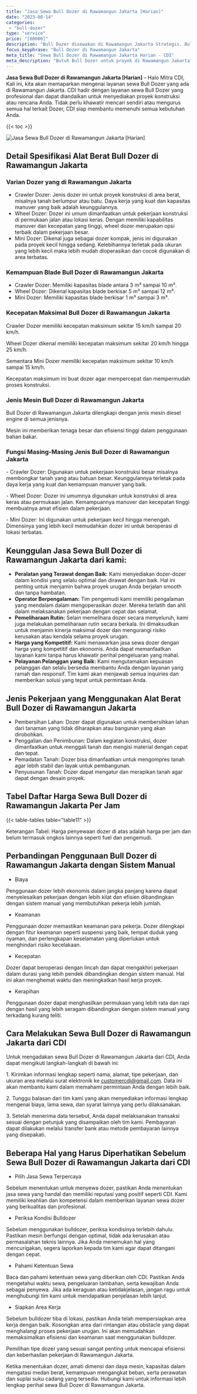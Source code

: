 ```yaml
---
title: "Jasa Sewa Bull Dozer di Rawamangun Jakarta [Harian]"
date: "2023-08-14"
categories:
 - "bull-dozer"
type: "service"
price: "[60000]"
description: "Bull Dozer disewakan di Rawamangun Jakarta Strategis. Bull Dozer ini menjadi solusi utama dalam proyek pembangunan sebagai peralatan konstruksi handal dan andal. Segera konsultasikan kebutuhan Anda."
focus_keyphrase: "Bull Dozer di Rawamangun Jakarta"
meta_title: "Sewa Bull Dozer di Rawamangun Jakarta Harian - CDI"
meta_description: "Butuh Bull Dozer untuk proyek di Rawamangun Jakarta? Layanan profesional kami siap melayani dengan penawaran terbaik. Klik untuk info lebih lanjut."
---
```


**Jasa Sewa Bull Dozer di Rawamangun Jakarta [Harian]** – Halo Mitra CDI, Kali ini, kita akan memaparkan mengenai layanan sewa Bull Dozer yang ada di Rawamangun Jakarta. CDI hadir dengan layanan sewa Bull Dozer yang profesional dan dapat diandalkan untuk menyediakan proyek konstruksi atau rencana Anda. Tidak perlu khawatir mencari sendiri atau mengurus semua hal terkait Dozer, CDI siap membantu memenuhi semua kebutuhan Anda.

{{< toc >}}

![Jasa Sewa Bull Dozer di Rawamangun Jakarta [Harian]](/images/bull-dozer/bull-dozer-04.jpg)

## Detail Spesifikasi Alat Berat Bull Dozer di Rawamangun Jakarta

### Varian Dozer yang di Rawamangun Jakarta

*   Crawler Dozer: Jenis dozer ini untuk proyek konstruksi di area berat, misalnya tanah berlumpur atau batu. Daya kerja yang kuat dan kapasitas manuver yang baik adalah keunggulannya.
*   Wheel Dozer: Dozer ini umum dimanfaatkan untuk pekerjaan konstruksi di permukaan jalan atau lokasi keras. Dengan memiliki kapabilitas manuver dan kecepatan yang tinggi, wheel dozer merupakan opsi terbaik dalam pekerjaan besar.
*   Mini Dozer: Dikenal juga sebagai dozer kompak, jenis ini digunakan pada proyek kecil hingga sedang. Kelebihannya terletak pada ukuran yang lebih kecil maka lebih mudah dioperasikan dan cocok digunakan di area terbatas.

### Kemampuan Blade Bull Dozer di Rawamangun Jakarta

*   Crawler Dozer: Memiliki kapasitas blade antara 3 m³ sampai 10 m³.
*   Wheel Dozer: Dikenal kapasitas blade berkisar 5 m³ sampai 12 m³.
*   Mini Dozer: Memiliki kapasitas blade berkisar 1 m³ sampai 3 m³.

### Kecepatan Maksimal Bull Dozer di Rawamangun Jakarta

Crawler Dozer memiliki kecepatan maksimum sekitar 15 km/h sampai 20 km/h.

Wheel Dozer dikenal memiliki kecepatan maksimum sekitar 20 km/h hingga 25 km/h.

Sementara Mini Dozer memiliki kecepatan maksimum sekitar 10 km/h sampai 15 km/h.

Kecepatan maksimum ini buat dozer agar mempercepat dan mempermudah proses konstruksi.

### Jenis Mesin Bull Dozer di Rawamangun Jakarta

Bull Dozer di Rawamangun Jakarta dilengkapi dengan jenis mesin diesel engine di semua jenisnya.

Mesin ini memberikan tenaga besar dan efisiensi tinggi dalam penggunaan bahan bakar.

### Fungsi Masing-Masing Jenis Bull Dozer di Rawamangun Jakarta

\- Crawler Dozer: Digunakan untuk pekerjaan konstruksi besar misalnya membongkar tanah yang atau batuan besar. Keunggulannya terletak pada daya kerja yang kuat dan kemampuan manuver yang baik.

\- Wheel Dozer: Dozer ini umumnya digunakan untuk konstruksi di area keras atau permukaan jalan. Kemampuannya manuver dan kecepatan tinggi membuatnya amat efisien dalam pekerjaan.

\- Mini Dozer: Ini digunakan untuk pekerjaan kecil hingga menengah. Dimensinya yang lebih kecil memudahkan dozer ini untuk beroperasi di lokasi terbatas.

## Keunggulan Jasa Sewa Bull Dozer di Rawamangun Jakarta dari kami:

*   **Peralatan yang Terawat dengan Baik:** Kami menyediakan dozer-dozer dalam kondisi yang selalu optimal dan dirawat dengan baik. Hal ini penting untuk menjamin bahwa proyek urugan Anda berjalan smooth dan tanpa hambatan.
*   **Operator Berpengalaman:** Tim pengemudi kami memiliki pengalaman yang mendalam dalam mengoperasikan dozer. Mereka terlatih dan ahli dalam melaksanakan pekerjaan dengan cepat dan selamat.
*   **Pemeliharaan Rutin:** Selain memelihara dozer secara menyeluruh, kami juga melakukan pemeliharaan rutin secara berkala. Ini dimaksudkan untuk menjamin kinerja maksimal dozer dan mengurangi risiko kerusakan atau kendala selama proyek urugan.
*   **Harga yang Kompetitif:** Kami menawarkan jasa sewa dozer dengan harga yang kompetitif dan ekonomis. Anda dapat memanfaatkan layanan kami tanpa harus khawatir perihal pengeluaran yang mahal.
*   **Pelayanan Pelanggan yang Baik:** Kami mengutamakan kepuasan pelanggan dan selalu bersedia membantu Anda dengan layanan yang ramah dan responsif. Tim kami akan menjawab semua inquiries dan memberikan solusi yang tepat untuk permintaan Anda.

## Jenis Pekerjaan yang Menggunakan Alat Berat Bull Dozer di Rawamangun Jakarta

*   Pembersihan Lahan: Dozer dapat digunakan untuk membersihkan lahan dari tanaman yang tidak diharapkan atau bangunan yang akan dirobohkan.
*   Penggalian dan Penimbunan: Dalam kegiatan konstruksi, dozer dimanfaatkan untuk menggali tanah dan mengisi material dengan cepat dan tepat.
*   Pemadatan Tanah: Dozer bisa dimanfaatkan untuk mengompres tanah agar lebih stabil dan layak untuk pembangunan.
*   Penyusunan Tanah: Dozer dapat mengatur dan merapikan tanah agar dapat dengan desain proyek.

## Tabel Daftar Harga Sewa Bull Dozer di Rawamangun Jakarta Per Jam

{{< table-tables table="table11" >}}

Keterangan Tabel: Harga penyewaan dozer di atas adalah harga per jam dan belum termasuk ongkos lainnya seperti fuel dan pengemudi.

## Perbandingan Penggunaan Bull Dozer di Rawamangun Jakarta dengan Sistem Manual

*   Biaya

Penggunaan dozer lebih ekonomis dalam jangka panjang karena dapat menyelesaikan pekerjaan dengan lebih kilat dan efisien dibandingkan dengan sistem manual yang membutuhkan pekerja lebih jumlah.
*   Keamanan

Penggunaan dozer memastikan keamanan para pekerja. Dozer dilengkapi dengan fitur keamanan seperti suspensi yang baik, tempat duduk yang nyaman, dan perlengkapan keselamatan yang diperlukan untuk menghindari risiko kecelakaan.
*   Kecepatan

Dozer dapat beroperasi dengan lincah dan dapat mengakhiri pekerjaan dalam durasi yang lebih pendek dibandingkan dengan sistem manual. Hal ini akan menghemat waktu dan meningkatkan hasil kerja proyek.
*   Kerapihan

Penggunaan dozer dapat menghasilkan permukaan yang lebih rata dan rapi dengan hasil yang lebih seragam dibandingkan dengan sistem manual yang terkadang kurang teliti.

## Cara Melakukan Sewa Bull Dozer di Rawamangun Jakarta dari CDI

Untuk mengadakan sewa Bull Dozer di Rawamangun Jakarta dari CDI, Anda dapat mengikuti langkah-langkah di bawah ini:

1\.  Kirimkan informasi lengkap seperti nama, alamat, tipe pekerjaan, dan ukuran area melalui surat elektronik ke customercdi@gmail.com. Data ini akan membantu kami dalam memahami permintaan Anda dengan lebih baik.

2\.  Tunggu balasan dari tim kami yang akan menyediakan informasi lengkap mengenai biaya, lama sewa, dan syarat lainnya yang perlu dilaksanakan.

3\.  Setelah menerima data tersebut, Anda dapat melaksanakan transaksi sesuai dengan petunjuk yang disampaikan oleh tim kami. Pembayaran dapat dilakukan melalui transfer bank atau metode pembayaran lainnya yang disepakati.

## Beberapa Hal yang Harus Diperhatikan Sebelum Sewa Bull Dozer di Rawamangun Jakarta dari CDI

*   Pilih Jasa Sewa Terpercaya

Sebelum menentukan untuk menyewa dozer, pastikan Anda menentukan jasa sewa yang handal dan memiliki reputasi yang positif seperti CDI. Kami memiliki keahlian dan kompetensi dalam memberikan layanan sewa dozer yang berkualitas dan profesional.
*   Periksa Kondisi Bulldozer

Sebelum menggunakan bulldozer, periksa kondisinya terlebih dahulu. Pastikan mesin berfungsi dengan optimal, tidak ada kerusakan atau permasalahan teknis lainnya. Jika Anda menemukan hal yang mencurigakan, segera laporkan kepada tim kami agar dapat ditangani dengan cepat.
*   Pahami Ketentuan Sewa

Baca dan pahami ketentuan sewa yang diberikan oleh CDI. Pastikan Anda mengetahui waktu sewa, pengeluaran tambahan, serta kewajiban Anda sebagai penyewa. Jika ada keraguan atau ketidakjelasan, jangan ragu untuk menghubungi tim kami untuk mendapatkan penjelasan lebih lanjut.
*   Siapkan Area Kerja

Sebelum bulldozer tiba di lokasi, pastikan Anda telah mempersiapkan area kerja dengan baik. Kosongkan area dari rintangan atau obstacle yang dapat menghalangi proses pekerjaan urugan. Ini akan memudahkan memaksimalkan efisiensi dan keamanan saat menggunakan bulldozer.

Pemilihan tipe dozer yang sesuai sangat penting untuk mencapai efisiensi dan keberhasilan pekerjaan di Rawamangun Jakarta.

Ketika menentukan dozer, amati dimensi dan daya mesin, kapasitas dalam mengatasi medan berat, kemampuan mengangkat beban, serta perawatan dan suplai suku cadang yang tersedia. Hubungi kami untuk informasi lebih lengkap perihal sewa Bull Dozer di Rawamangun Jakarta.